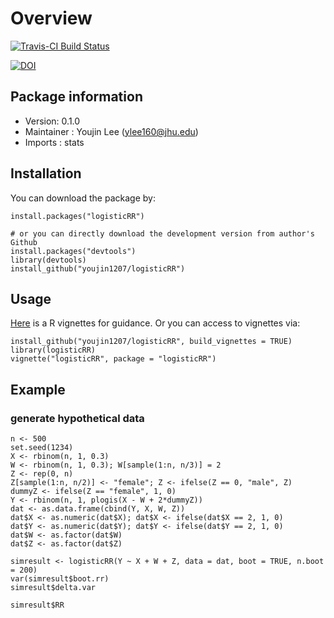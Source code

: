 # Overview

[![Travis-CI Build Status](https://travis-ci.org/youjin1207/logisticRR.svg?branch=master)](https://travis-ci.org/youjin1207/logisticRR)

[![DOI](https://zenodo.org/badge/144892836.svg)](https://zenodo.org/badge/latestdoi/144892836)

## Package information

- Version: 0.1.0
- Maintainer : Youjin Lee (<ylee160@jhu.edu>)
- Imports : stats

## Installation

You can download the package by:

```
install.packages("logisticRR")

# or you can directly download the development version from author's Github 
install.packages("devtools")
library(devtools)
install_github("youjin1207/logisticRR")
```


## Usage

[Here](https://github.com/youjin1207/logisticRR/blob/master/vignettes/logisticRR.Rmd) is a R vignettes for guidance. Or you can access to vignettes via:



```
install_github("youjin1207/logisticRR", build_vignettes = TRUE)
library(logisticRR)
vignette("logisticRR", package = "logisticRR")
```

## Example


### generate hypothetical data

```
n <- 500
set.seed(1234)
X <- rbinom(n, 1, 0.3)
W <- rbinom(n, 1, 0.3); W[sample(1:n, n/3)] = 2
Z <- rep(0, n)
Z[sample(1:n, n/2)] <- "female"; Z <- ifelse(Z == 0, "male", Z)
dummyZ <- ifelse(Z == "female", 1, 0)
Y <- rbinom(n, 1, plogis(X - W + 2*dummyZ))
dat <- as.data.frame(cbind(Y, X, W, Z))
dat$X <- as.numeric(dat$X); dat$X <- ifelse(dat$X == 2, 1, 0)
dat$Y <- as.numeric(dat$Y); dat$Y <- ifelse(dat$Y == 2, 1, 0)
dat$W <- as.factor(dat$W)
dat$Z <- as.factor(dat$Z)
```

```
simresult <- logisticRR(Y ~ X + W + Z, data = dat, boot = TRUE, n.boot = 200)
var(simresult$boot.rr)
simresult$delta.var

simresult$RR
```
